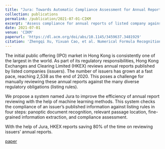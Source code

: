 ```yaml
---
title: "Jura: Towards Automatic Compliance Assessment for Annual Reports of Listed Companies"
collection: publications
permalink: /publication/2021-07-01-CIKM
excerpt: 'Assess compliance for annual reports of listed company against hundreds of listing rules'
date: 2021-07-01
venue: 'CIKM'
paperurl: 'https://dl.acm.org/doi/abs/10.1145/3459637.3481929'
citation: 'Zhengqi Xu, Yixuan Cao, et al. Numerical Formula Recognition from Tables, In CIKM, 2021.'
---
```

The initial public offering (IPO) market in Hong Kong is consistently one of the largest in the world. As part of its regulatory responsibilities, Hong Kong Exchanges and Clearing Limited (HKEX) reviews annual reports published by listed companies (issuers). The number of issuers has grown at a fast pace, reaching 2,538 as the end of 2020.  This poses a challenge for manually reviewing these annual reports against the many diverse regulatory obligations (listing rules).

We propose a system named Jura to improve the efficiency of annual report reviewing with the help of machine learning methods. This system checks the compliance of an issuer’s published information against listing rules in four steps: panoptic document recognition, relevant passage location, fine-grained information extraction, and compliance assessment.

With the help of Jura, HKEX reports saving 80% of the time on reviewing issuers’ annual reports.

[paper](https://dl.acm.org/doi/abs/10.1145/3459637.3481929)